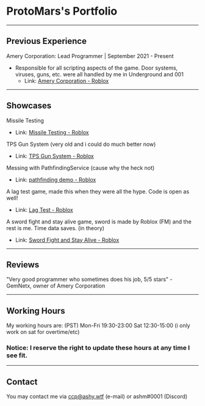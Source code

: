 # ProtoMars's Portfolio

---

## Previous Experience

Amery Corporation: Lead Programmer | September 2021 - Present 
 - Responsible for all scripting aspects of the game. Door systems, viruses, guns, etc. were all handled by me in Underground and 001
    - Link: [Amery Corporation - Roblox](https://www.roblox.com/groups/8234266/Amery-Corporation#!/about)

---

## Showcases

Missile Testing
- Link: [Missile Testing - Roblox](https://www.roblox.com/games/7062804647/Missile-Testing-TZF)

TPS Gun System (very old and i could do much better now)
- Link: [TPS Gun System - Roblox](https://www.roblox.com/games/6540765133/Project-Tartarus)

Messing with PathfindingService (cause why the heck not)
- Link: [pathfinding demo - Roblox](https://www.roblox.com/games/7038267227/pathfinding-demo)

A lag test game, made this when they were all the hype. Code is open as well!
- Link: [Lag Test - Roblox](https://www.roblox.com/games/6868092600/Lag-Test-OPEN-SOURCE)

A sword fight and stay alive game, sword is made by Roblox (FM) and the rest is me. Time data saves. (in theory)
- Link: [Sword Fight and Stay Alive - Roblox](https://www.roblox.com/games/7138137169/Sword-Fight-and-Stay-Alive)

---

## Reviews

"Very good programmer who sometimes does his job, 5/5 stars" - GemNetx, owner of Amery Corporation

---

## Working Hours
My working hours are: (PST)
Mon-Fri 19:30-23:00
Sat 12:30-15:00 (i only work on sat for overtime/etc)

### Notice: I reserve the right to update these hours at any time I see fit.

---

## Contact

You may contact me via ccp@ashy.wtf (e-mail) or ashm#0001 (Discord)
